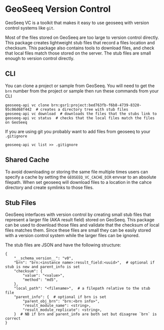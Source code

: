 # GeoSeeq Version Control

GeoSeeq VC is a toolkit that makes it easy to use geoseeq with version control systems like `git`.

Most of the files stored on GeoSeeq are too large to version control directly. This package creates lightweight stub files that record a files location and checksum. This package also contains tools to download files, and check that local files match those stored on the server. The stub files are small enough to version control directly.

## CLI

You can clone a project or sample from GeoSeeq. You will need to get the `brn` number from the project or sample then run these commands from your CLI 

```
geoseeq-api vc clone brn:gsr1:project:bed763fb-f6b8-4739-8320-95c06d68f442  # creates a directory tree with stub files
geoseeq-api vc download  # downloads the files that the stubs link to
geoseeq-api vc status  # checks that the local files match the files on GeoSeeq
```

If you are using git you probably want to add files from geoseeq to your `.gitignore`

```
geoseeq-api vc list >> .gitignore
```

## Shared Cache

To avoid downloading or storing the same file multiple times users can specify a cache by setting the `GEOSEEQ_VC_CACHE_DIR` envvar to an absolute filepath. When set geoseeq will download files to a location in the cahce directory and create symlinks to those files.

## Stub Files

GeoSeeq interfaces with version control by creating small stub files that represent a larger file (AKA result field) stored on GeoSeeq. This package can be used to download those files and validate that the checksum of local files matches them. Since these files are small they can be easily stored with a version control system while the larger files can be ignored.

The stub files are JSON and have the following structure:

```
{
    "__schema_version__": "v0",
    "brn": "brn:<instance name>:result_field:<uuid>",  # optional if stub is new and parent_info is set
    "checksum": {
        "value": "<value>",
        "method": "md5",
    },
    "local_path": "<filename>",  # a filepath relative to the stub file
    "parent_info": {  # optional if brn is set
        "parent_obj_brn": "brn:<brn info>",
        "result_module_name": <string>,
        "result_module_replicate": <string>,
    }  # NB if brn and parent_info are both set but disagree `brn` is correct
}
```